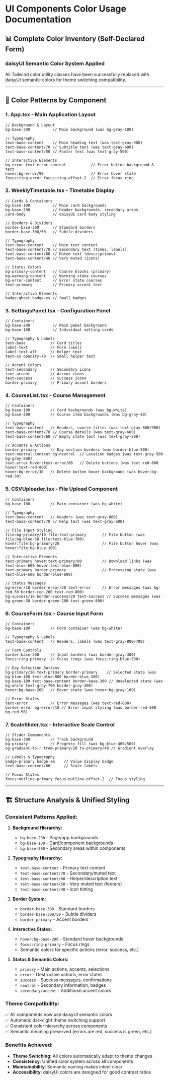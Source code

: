 # UI Components Color Usage Documentation

## 📊 Complete Color Inventory (Self-Declared Form)

### daisyUI Semantic Color System Applied

All Tailwind color utility classes have been successfully replaced with daisyUI semantic colors for theme switching compatibility.

---

## 🎨 Color Patterns by Component

### 1. **App.tsx** - Main Application Layout

```tsx
// Background & Layout
bg-base-200          // Main background (was bg-gray-100)

// Typography
text-base-content    // Main heading text (was text-gray-900)
text-base-content/70 // Subtitle text (was text-gray-600)
text-base-content/50 // Footer text (was text-gray-500)

// Interactive Elements
bg-error text-error-content           // Error button background & text
hover:bg-error/90                     // Error hover state
focus:ring-error focus:ring-offset-2  // Error focus ring
```

### 2. **WeeklyTimetable.tsx** - Timetable Display

```tsx
// Cards & Containers
bg-base-100          // Main card backgrounds
bg-base-200          // Header backgrounds, secondary areas
card-body            // daisyUI card body styling

// Borders & Dividers
border-base-300      // Standard borders
border-base-300/50   // Subtle dividers

// Typography
text-base-content    // Main text content
text-base-content/70 // Secondary text (times, labels)
text-base-content/60 // Muted text (descriptions)
text-base-content/40 // Very muted (icons)

// Status Colors
bg-primary-content   // Course blocks (primary)
bg-warning-content   // Warning state courses
bg-error-content     // Error state courses
text-primary         // Primary accent text

// Interactive Elements
badge-ghost badge-xs // Small badges
```

### 3. **SettingsPanel.tsx** - Configuration Panel

```tsx
// Containers
bg-base-200          // Main panel background
bg-base-100          // Individual setting cards

// Typography & Labels
text-base           // Card titles
label-text          // Form labels
label-text-alt      // Helper text
text-xs opacity-70  // Small helper text

// Accent Colors
text-secondary      // Secondary icons
text-accent         // Accent icons
text-success        // Success icons
border-primary      // Primary accent borders
```

### 4. **CourseList.tsx** - Course Management

```tsx
// Containers
bg-base-100         // Card backgrounds (was bg-white)
bg-base-200         // Course item backgrounds (was bg-gray-50)

// Typography
text-base-content   // Headers, course titles (was text-gray-800/900)
text-base-content/70 // Course details (was text-gray-600)
text-base-content/60 // Empty state text (was text-gray-500)

// Accents & Actions
border-primary      // Day section borders (was border-blue-500)
text-neutral-content bg-neutral  // Location badges (was text-gray-500 bg-gray-200)
text-error hover:text-error/80   // Delete buttons (was text-red-600 hover:text-red-800)
hover:bg-error/10   // Delete button hover background (was hover:bg-red-50)
```

### 5. **CSVUploader.tsx** - File Upload Component

```tsx
// Containers
bg-base-100         // Main container (was bg-white)

// Typography
text-base-content   // Headers (was text-gray-800)
text-base-content/70 // Help text (was text-gray-600)

// File Input Styling
file:bg-primary/10 file:text-primary       // File button (was file:bg-blue-50 file:text-blue-700)
hover:file:bg-primary/20                   // File button hover (was hover:file:bg-blue-100)

// Interactive Elements
text-primary hover:text-primary/80         // Download links (was text-blue-600 hover:text-blue-800)
text-primary border-primary                // Processing state (was text-blue-600 border-blue-600)

// Status Messages
bg-error/10 border-error/20 text-error     // Error messages (was bg-red-50 border-red-200 text-red-800)
bg-success/10 border-success/20 text-success // Success messages (was bg-green-50 border-green-200 text-green-800)
```

### 6. **CourseForm.tsx** - Course Input Form

```tsx
// Containers
bg-base-100         // Form container (was bg-white)

// Typography & Labels
text-base-content   // Headers, labels (was text-gray-800/700)

// Form Controls
border-base-300     // Input borders (was border-gray-300)
focus:ring-primary  // Focus rings (was focus:ring-blue-500)

// Day Selection Buttons
bg-primary/20 text-primary border-primary    // Selected state (was bg-blue-100 text-blue-800 border-blue-300)
bg-base-100 text-base-content border-base-300 // Unselected state (was bg-white text-gray-700 border-gray-300)
hover:bg-base-200   // Hover state (was hover:bg-gray-100)

// Error States
text-error          // Error messages (was text-red-600)
border-error bg-error/10 // Error input styling (was border-red-500 bg-red-50)
```

### 7. **ScaleSlider.tsx** - Interactive Scale Control

```tsx
// Slider Components
bg-base-300         // Track background
bg-primary          // Progress fill (was bg-blue-400/500)
bg-gradient-to-r from-primary/20 to-primary/40 // Gradient overlay

// Labels & Typography
badge-primary badge-sm    // Value display badge
text-base-content/60      // Scale labels

// Focus States
focus:outline-primary focus:outline-offset-2  // Focus styling
```

---

## 🏗️ Structure Analysis & Unified Styling

### **Consistent Patterns Applied:**

1. **Background Hierarchy:**
   - `bg-base-200` - Page/app backgrounds
   - `bg-base-100` - Card/component backgrounds
   - `bg-base-200` - Secondary areas within components

2. **Typography Hierarchy:**
   - `text-base-content` - Primary text content
   - `text-base-content/70` - Secondary/muted text
   - `text-base-content/60` - Helper/description text
   - `text-base-content/50` - Very muted text (footers)
   - `text-base-content/40` - Icon tinting

3. **Border System:**
   - `border-base-300` - Standard borders
   - `border-base-300/50` - Subtle dividers
   - `border-primary` - Accent borders

4. **Interactive States:**
   - `hover:bg-base-200` - Standard hover backgrounds
   - `focus:ring-primary` - Focus rings
   - Semantic colors for specific actions (error, success, etc.)

5. **Status & Semantic Colors:**
   - `primary` - Main actions, accents, selections
   - `error` - Destructive actions, error states
   - `success` - Success messages, confirmations
   - `neutral` - Secondary information, badges
   - `secondary/accent` - Additional accent colors

### **Theme Compatibility:**

✅ All components now use daisyUI semantic colors  
✅ Automatic dark/light theme switching support  
✅ Consistent color hierarchy across components  
✅ Semantic meaning preserved (errors are red, success is green, etc.)

### **Benefits Achieved:**

- **Theme Switching**: All colors automatically adapt to theme changes
- **Consistency**: Unified color system across all components
- **Maintainability**: Semantic naming makes intent clear
- **Accessibility**: daisyUI colors are designed for good contrast ratios
